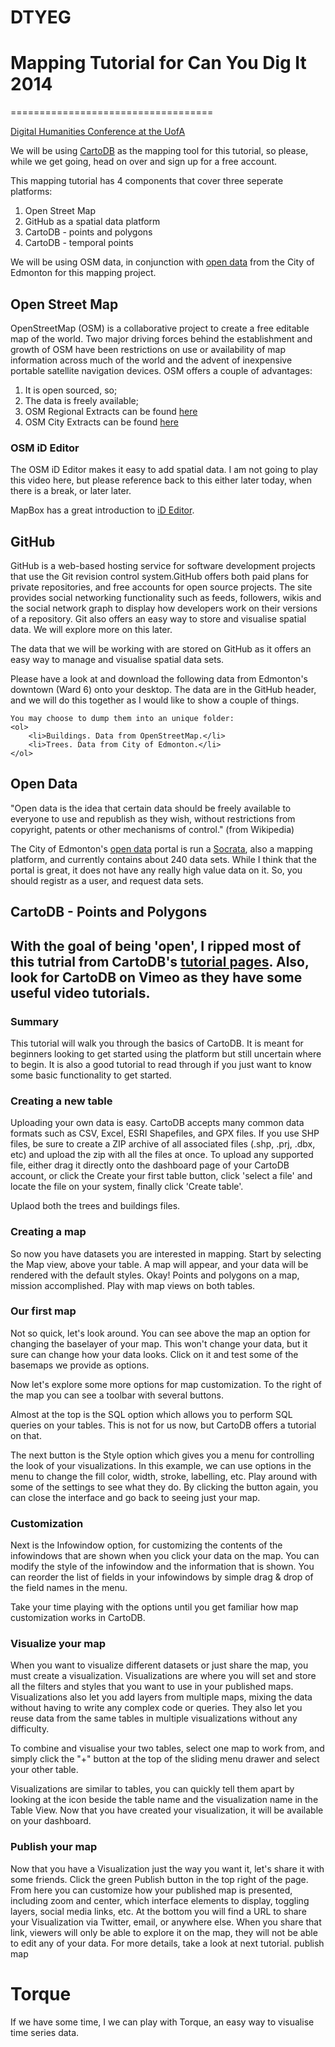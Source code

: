 DTYEG
=====

<h1>Mapping Tutorial for Can You Dig It 2014</h1>


===================================
<p><a href="http://huco.ualberta.ca/">Digital Humanities Conference at the UofA</a></p>

<p>We will be using <a href="http://cartodb.com/">CartoDB</a> as the mapping tool for this tutorial, so please, while we get going, head on over and sign up for a free account.</p>

<p>This mapping tutorial has 4 components that cover three seperate platforms:
	<ol>
	<li>Open Street Map</li>
	<li>GitHub as a spatial data platform</li>
	<li>CartoDB - points and polygons</li>
	<li>CartoDB - temporal points</li>
	</ol>
</p>
<p>
We will be using OSM data, in conjunction with <a href="https://data.edmonton.ca/">open data</a> from the City of Edmonton for this mapping project.
</p>

<h2>Open Street Map</h2>
<p>OpenStreetMap (OSM) is a collaborative project to create a free editable map of the world. Two major driving forces behind the establishment and growth of OSM have been restrictions on use or availability of map information across much of the world and the advent of inexpensive portable satellite navigation devices.  OSM offers a couple of advantages:
<ol>
	<li>It is open sourced, so;</li>
	<li>The data is freely available;</li>
	<li>OSM Regional Extracts can be found <a href="http://download.geofabrik.de/">here</a></li>
	<li>OSM City Extracts can be found <a href="http://metro.teczno.com/">here</a></li>
</ol>
</p>

<h3>OSM iD Editor</h3>
<p>
	The OSM iD Editor makes it easy to add spatial data.  I am not going to play this video here, but please reference back to this either later today, when there is a break, or later later.
</p>
<p>
	MapBox has a great introduction to <a href="https://www.mapbox.com/blog/new-map-editor-launches-openstreetmap/">iD Editor</a>.
</p>

<h2>GitHub</h2>
<p>
	GitHub is a web-based hosting service for software development projects that use the Git revision control system.GitHub offers both paid plans for private repositories, and free accounts for open source projects. The site provides social networking functionality such as feeds, followers, wikis and the social network graph to display how developers work on their versions of a repository. Git also offers an easy way to store and visualise spatial data.  We will explore more on this later.
</p>

<p>
	The data that we will be working with are stored on GitHub as it offers an easy way to manage and visualise spatial data sets.
</p>

<p>
	Please have a look at and download the following data from Edmonton's downtown (Ward 6) onto your desktop. The data are in the GitHub header, and we will do this together as I would like to show a couple of things.
	
	You may choose to dump them into an unique folder:
	<ol>
		<li>Buildings. Data from OpenStreetMap.</li>
		<li>Trees. Data from City of Edmonton.</li>
	</ol>
</p>

<h2>Open Data</h2>
<p>
"Open data is the idea that certain data should be freely available to everyone to use and republish as they wish, without restrictions from copyright, patents or other mechanisms of control." (from <a href"http://en.wikipedia.org/wiki/Open_data">Wikipedia</a>)
</p>
<p>
The City of Edmonton's <a href="https://data.edmonton.ca/">open data</a> portal is run a <a href="http://www.socrata.com/">Socrata</a>, also a mapping platform, and currently contains about 240 data sets.  While I think that the portal is great, it does not have any really high value data on it.  So, you should registr as a user, and request data sets.
</p>

<h2>CartoDB - Points and Polygons<h2>
<p>
With the goal of being 'open', I ripped most of this tutrial from CartoDB's <a href="http://developers.cartodb.com/tutorials.html">tutorial pages</a>. Also, look for CartoDB on Vimeo as they have some useful video tutorials.
</p>

<h3>Summary</h3>
<p>
This tutorial will walk you through the basics of CartoDB. It is meant for beginners looking to get started using the platform but still uncertain where to begin. It is also a good tutorial to read through if you just want to know some basic functionality to get started.
</p>

<h3>Creating a new table</h3>
<p>
Uploading your own data is easy. CartoDB accepts many common data formats such as CSV, Excel, ESRI Shapefiles, and GPX files. If you use SHP files, be sure to create a ZIP archive of all associated files (.shp, .prj, .dbx, etc) and upload the zip with all the files at once. To upload any supported file, either drag it directly onto the dashboard page of your CartoDB account, or click the Create your first table button, click 'select a file' and locate the file on your system, finally click 'Create table'.

Uplaod both the trees and buildings files.
</p>

<h3>Creating a map</h3>
<p>
So now you have datasets you are interested in mapping. Start by selecting the Map view, above your table. A map will appear, and your data will be rendered with the default styles. Okay! Points and polygons on a map, mission accomplished. Play with map views on both tables.
</p>

<h3>Our first map</h3>
<p>
Not so quick, let's look around. You can see above the map an option for changing the baselayer of your map. This won't change your data, but it sure can change how your data looks. Click on it and test some of the basemaps we provide as options.
</p>
<p>
Now let's explore some more options for map customization. To the right of the map you can see a toolbar with several buttons.
</p>
<p>
Almost at the top is the SQL option which allows you to perform SQL queries on your tables. This is not for us now, but CartoDB offers a tutorial on that.
</p>
<p>
The next button is the Style option which gives you a menu for controlling the look of your visualizations. In this example, we can use options in the menu to change the fill color, width, stroke, labelling, etc. Play around with some of the settings to see what they do. By clicking the button again, you can close the interface and go back to seeing just your map.
</p>

<h3>Customization</h3>
<p>
Next is the Infowindow option, for customizing the contents of the infowindows that are shown when you click your data on the map. You can modify the style of the infowindow and the information that is shown. You can reorder the list of fields in your infowindows by simple drag & drop of the field names in the menu.
</p>
<p>
Take your time playing with the options until you get familiar how map customization works in CartoDB.
</p>

<h3>Visualize your map</h3>
<p>
When you want to visualize different datasets or just share the map, you must create a visualization. Visualizations are where you will set and store all the filters and styles that you want to use in your published maps. Visualizations also let you add layers from multiple maps, mixing the data without having to write any complex code or queries. They also let you reuse data from the same tables in multiple visualizations without any difficulty. 
</p>
<p>
To combine and visualise your two tables, select one map to work from, and simply click the "+" button at the top of the sliding menu drawer and select your other table.
</p>

<p>
Visualizations are similar to tables, you can quickly tell them apart by looking at the icon beside the table name and the visualization name in the Table View. Now that you have created your visualization, it will be available on your dashboard.
</p>

<h3>Publish your map</h3>
<p>
Now that you have a Visualization just the way you want it, let's share it with some friends. Click the green Publish button in the top right of the page. From here you can customize how your published map is presented, including zoom and center, which interface elements to display, toggling layers, social media links, etc. At the bottom you will find a URL to share your Visualization via Twitter, email, or anywhere else. When you share that link, viewers will only be able to explore it on the map, they will not be able to edit any of your data. For more details, take a look at next tutorial.
publish map
</p>

<h1>Torque</h1>
<p>
If we have some time, I we can play with Torque, an easy way to visualise time series data.
</p>

